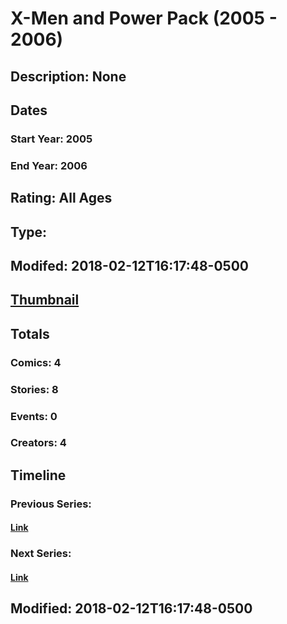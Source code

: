 # X-Men and Power Pack (2005 - 2006)
## Description: None
## Dates
### Start Year: 2005
### End Year: 2006
## Rating: All Ages
## Type: 
## Modifed: 2018-02-12T16:17:48-0500
## [Thumbnail](http://i.annihil.us/u/prod/marvel/i/mg/3/60/5a820457691ad.jpg)
## Totals
### Comics: 4
### Stories: 8
### Events: 0
### Creators: 4
## Timeline
### Previous Series: 
#### [Link]()
### Next Series: 
#### [Link]()
## Modified: 2018-02-12T16:17:48-0500